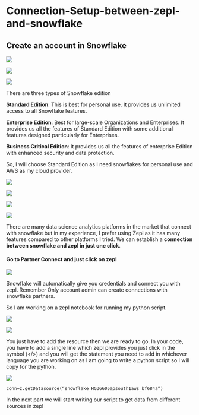 # Connection-Setup-between-zepl-and-snowflake


## Create an account in Snowflake

![](trial.PNG)

![](fill.PNG)

![](edition.PNG)

There are three types of Snowflake edition

**Standard Edition**: This is best for personal use. It provides us unlimited access to all Snowflake features.

**Enterprise Edition**: Best for large-scale Organizations and Enterprises. It provides us all the features of Standard Edition with some additional features designed particularly for Enterprises.

**Business Critical Edition**: It provides us all the features of enterprise Edition with enhanced security and data protection.

So, I will choose Standard Edition as I need snowflakes for personal use and AWS as my cloud provider.

![](signUp.PNG)

![](mail.PNG)

![](snowflake_page.PNG)

![](Snowflake_login.PNG)

There are many data science analytics platforms in the market that connect with snowflake but in my experience, I prefer using Zepl as it has many features compared to other platforms I tried. We can establish a **connection between snowflake and zepl in just one click**.


#### Go to Partner Connect and just click on zepl

![](partner_connect.PNG)

Snowflake will automatically give you credentials and connect you with zepl. Remember Only account admin can create connections with snowflake partners.

So I am working on a zepl notebook for running my python script.

![](Login_zepl.PNG)

![](database.PNG)

You just have to add the resource then we are ready to go. In your code, you have to add a single line which zepl provides you just click in the symbol (</>) and you will get the statement you need to add in whichever language you are working on as I am going to write a python script so I will copy for the python.

![](code_copy.PNG)

` conn=z.getDatasource(“snowflake_HG36605apsouth1aws_bf684a”) `

In the next part we will start writing our script to get data from different sources in zepl
